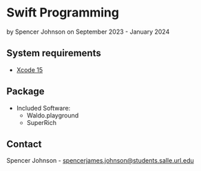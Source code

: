 # Swift Programming

by Spencer Johnson
on September 2023 - January 2024

## System requirements

* [Xcode 15](https://developer.apple.com/xcode/)

## Package

* Included Software:
    * Waldo.playground 
    * SuperRich


## Contact

Spencer Johnson - spencerjames.johnson@students.salle.url.edu 
